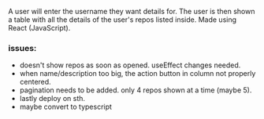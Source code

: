 A user will enter the username they want details for.
The user is then shown a table with all the details of the user's repos listed inside.
Made using React (JavaScript).


### issues:
- doesn't show repos as soon as opened. useEffect changes needed.
- when name/description too big, the action button in column not properly centered.
- pagination needs to be added. only 4 repos shown at a time (maybe 5).
- lastly deploy on sth.
- maybe convert to typescript
